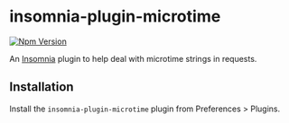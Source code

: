 # insomnia-plugin-microtime

[![Npm Version](https://img.shields.io/npm/v/insomnia-plugin-microtime)](https://www.npmjs.com/package/insomnia-plugin-microtime)

An [Insomnia](https://insomnia.rest) plugin to help deal with microtime strings in requests.

## Installation

Install the `insomnia-plugin-microtime` plugin from Preferences > Plugins.
